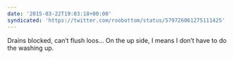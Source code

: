 ```yaml
---
date: '2015-03-22T19:03:18+00:00'
syndicated: 'https://twitter.com/roobottom/status/579726061275111425'
---
```

Drains blocked, can’t flush loos… On the up side, I means I don’t have to do the washing up.
